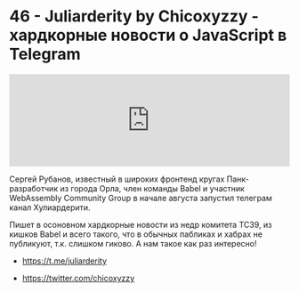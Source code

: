 # 46 - Juliarderity by Chicoxyzzy - хардкорные новости о JavaScript в Telegram


<iframe width="100%" height="166" scrolling="no" frameborder="no" allow="autoplay" src="https://w.soundcloud.com/player/?url=https%3A//api.soundcloud.com/tracks/495406275%3Fsecret_token%3Ds-ax86W&color=%23ff5500&auto_play=false&hide_related=true&show_comments=true&show_user=true&show_reposts=false&show_teaser=true"></iframe>



Сергей Рубанов, известный в широких фронтенд кругах Панк-разработчик из города Орла, член команды Babel и участник WebAssembly Community Group в начале августа запустил телеграм канал Хулиардерити.



Пишет в осоновном хардкорные новости из недр комитета TC39, из кишков Babel и всего такого, что в обычных пабликах и хабрах не публикуют, т.к. слишком гиково. А нам такое как раз интересно!



- https://t.me/juliarderity

- https://twitter.com/chicoxyzzy
